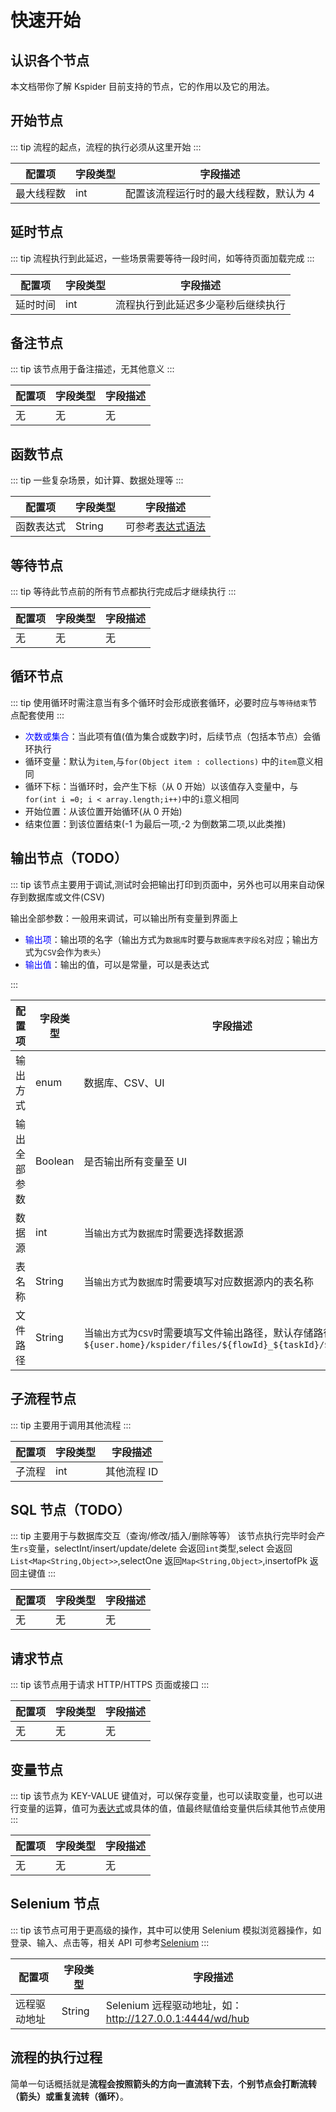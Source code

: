 # 快速开始

## 认识各个节点

本文档带你了解 Kspider 目前支持的节点，它的作用以及它的用法。

## 开始节点

::: tip
流程的起点，流程的执行必须从这里开始
:::

| 配置项     | 字段类型 | 字段描述                               |
| ---------- | -------- | -------------------------------------- |
| 最大线程数 | int      | 配置该流程运行时的最大线程数，默认为 4 |

## 延时节点

::: tip
流程执行到此延迟，一些场景需要等待一段时间，如等待页面加载完成
:::

| 配置项   | 字段类型 | 字段描述                           |
| -------- | -------- | ---------------------------------- |
| 延时时间 | int      | 流程执行到此延迟多少毫秒后继续执行 |

## 备注节点

::: tip
该节点用于备注描述，无其他意义
:::

| 配置项 | 字段类型 | 字段描述 |
| ------ | -------- | -------- |
| 无     | 无       | 无       |

## 函数节点

::: tip
一些复杂场景，如计算、数据处理等
:::

| 配置项     | 字段类型 | 字段描述                                         |
| ---------- | -------- | ------------------------------------------------ |
| 函数表达式 | String   | 可参考[表达式语法](/BasicCourse/expression.html) |

## 等待节点

::: tip
等待此节点前的所有节点都执行完成后才继续执行
:::

| 配置项 | 字段类型 | 字段描述 |
| ------ | -------- | -------- |
| 无     | 无       | 无       |

## 循环节点

::: tip
使用循环时需注意当有多个循环时会形成嵌套循环，必要时应与`等待结束`节点配套使用
:::

-   <font color="blue">次数或集合</font>：当此项有值(值为集合或数字)时，后续节点（包括本节点）会循环执行
-   循环变量：默认为`item`,与`for(Object item : collections)` 中的`item`意义相同
-   循环下标：当循环时，会产生下标（从 0 开始）以该值存入变量中，与`for(int i =0; i < array.length;i++)`中的`i`意义相同
-   开始位置：从该位置开始循环(从 0 开始)
-   结束位置：到该位置结束(-1 为最后一项,-2 为倒数第二项,以此类推)

## 输出节点（TODO）

::: tip
该节点主要用于调试,测试时会把输出打印到页面中，另外也可以用来自动保存到数据库或文件(CSV)

输出全部参数：一般用来调试，可以输出所有变量到界面上

-   <font color="blue">输出项</font>：输出项的名字（输出方式为`数据库`时要与`数据库表字段名`对应；输出方式为`CSV`会作为`表头`）
-   <font color="blue">输出值</font>：输出的值，可以是常量，可以是表达式

:::

| 配置项       | 字段类型 | 字段描述                                                                                                            |
| ------------ | -------- | ------------------------------------------------------------------------------------------------------------------- |
| 输出方式     | enum     | 数据库、CSV、UI                                                                                                     |
| 输出全部参数 | Boolean  | 是否输出所有变量至 UI                                                                                               |
| 数据源       | int      | 当`输出方式`为`数据库`时需要选择数据源                                                                              |
| 表名称       | String   | 当`输出方式`为`数据库`时需要填写对应数据源内的表名称                                                                |
| 文件路径     | String   | 当`输出方式`为`CSV`时需要填写文件输出路径，默认存储路径`${user.home}/kspider/files/${flowId}_${taskId}/${hash}.csv` |

## 子流程节点

::: tip
主要用于调用其他流程
:::

| 配置项 | 字段类型 | 字段描述    |
| ------ | -------- | ----------- |
| 子流程 | int      | 其他流程 ID |

## SQL 节点（TODO）

::: tip
主要用于与数据库交互（查询/修改/插入/删除等等）
该节点执行完毕时会产生`rs`变量，selectInt/insert/update/delete 会返回`int`类型,select 会返回`List<Map<String,Object>>`,selectOne 返回`Map<String,Object>`,insertofPk 返回主键值
:::

| 配置项 | 字段类型 | 字段描述 |
| ------ | -------- | -------- |
| 无     | 无       | 无       |

## 请求节点

::: tip
该节点用于请求 HTTP/HTTPS 页面或接口
:::

| 配置项 | 字段类型 | 字段描述 |
| ------ | -------- | -------- |
| 无     | 无       | 无       |

## 变量节点

::: tip
该节点为 KEY-VALUE 键值对，可以保存变量，也可以读取变量，也可以进行变量的运算，值可为[表达式](/BasicCourse/expression.html)或具体的值，值最终赋值给变量供后续其他节点使用
:::

| 配置项 | 字段类型 | 字段描述 |
| ------ | -------- | -------- |
| 无     | 无       | 无       |

## Selenium 节点

::: tip
该节点可用于更高级的操作，其中可以使用 Selenium 模拟浏览器操作，如登录、输入、点击等，相关 API 可参考[Selenium](https://www.selenium.dev/documentation/)
:::

| 配置项       | 字段类型 | 字段描述                                                |
| ------------ | -------- | ------------------------------------------------------- |
| 远程驱动地址 | String   | Selenium 远程驱动地址，如：http://127.0.0.1:4444/wd/hub |

## 流程的执行过程

简单一句话概括就是**流程会按照箭头的方向一直流转下去**，**个别节点会打断流转（箭头）或重复流转（循环）**。
